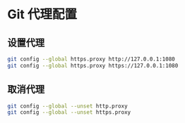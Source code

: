 # Git 代理配置
## 设置代理
```bash
git config --global https.proxy http://127.0.0.1:1080
git config --global https.proxy https://127.0.0.1:1080
```
## 取消代理
```bash
git config --global --unset http.proxy
git config --global --unset https.proxy
```
